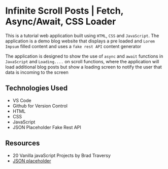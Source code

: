 # Infinite Scroll Posts | Fetch, Async/Await, CSS Loader

This is a tutorial web application built using `HTML`, `CSS` and `JavaScript`. The application is a demo blog website that displays a pre loaded and `Lorem Impsum` filled content and uses a `fake rest API` content generator

The application is designed to show the use of `async` and `await` functions in `JavaScript` and `Loading....` on scroll functions, where the application will load additional blog posts but show a loading screen to notify the user that data is incoming to the screen

## Technologies Used

-   VS Code
-   Github for Version Control
-   HTML
-   CSS
-   JavaScript
-   JSON Placeholder Fake Rest API

## Resources

-   20 Vanilla javaScript Projects by Brad Traversy
-   [JSON placeholder](https://jsonplaceholder.typicode.com/)

